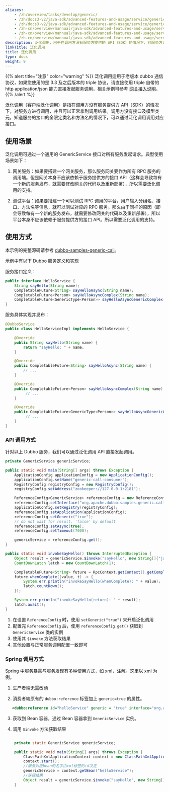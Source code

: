 ```yaml
---
aliases:
    - /zh/overview/tasks/develop/generic/
    - /zh/docs3-v2/java-sdk/advanced-features-and-usage/service/generic-reference/
    - /zh/docs3-v2/java-sdk/advanced-features-and-usage/service/generic-service/
    - /zh-cn/overview/mannual/java-sdk/advanced-features-and-usage/service/generic/
    - /zh-cn/overview/mannual/java-sdk/advanced-features-and-usage/service/generic-service/
    - /zh-cn/overview/mannual/java-sdk/advanced-features-and-usage/service/generic-reference/
description: 泛化调用，用于在调用方没有服务方提供的 API（SDK）的情况下，对服务方进行调用
linkTitle: 泛化调用
title: 泛化调用
type: docs
weight: 9
---
```


 {{% alert title="注意" color="warning" %}}
 泛化调用适用于老版本 dubbo 通信协议，如果您使用的是 3.3 及之后版本的 triple 协议，请直接使用 triple 自带的 http application/json 能力直接发起服务调用，相关示例可参考 [网关接入说明](/zh-cn/overview/mannual/java-sdk/tasks/gateway/triple/)。
 {{% /alert %}}

泛化调用（客户端泛化调用）是指在调用方没有服务提供方 API（SDK）的情况下，对服务方进行调用，并且可以正常拿到调用结果。调用方没有接口及模型类元，知道服务的接口的全限定类名和方法名的情况下，可以通过泛化调用调用对应接口。

## 使用场景

泛化调用可通过一个通用的 GenericService 接口对所有服务发起请求。典型使用场景如下：

1. 网关服务：如果要搭建一个网关服务，那么服务网关要作为所有 RPC 服务的调用端。但是网关本身不应该依赖于服务提供方的接口 API（这样会导致每有一个新的服务发布，就需要修改网关的代码以及重新部署），所以需要泛化调用的支持。

2. 测试平台：如果要搭建一个可以测试 RPC 调用的平台，用户输入分组名、接口、方法名等信息，就可以测试对应的 RPC 服务。那么由于同样的原因（即会导致每有一个新的服务发布，就需要修改网关的代码以及重新部署），所以平台本身不应该依赖于服务提供方的接口 API。所以需要泛化调用的支持。

## 使用方式

本示例的完整源码请参考 [dubbo-samples-generic-call](https://github.com/apache/dubbo-samples/tree/master/2-advanced/dubbo-samples-generic/dubbo-samples-generic-call/)。

示例中有以下 Dubbo 服务定义和实现

服务接口定义：

```java
public interface HelloService {
    String sayHello(String name);
    CompletableFuture<String> sayHelloAsync(String name);
    CompletableFuture<Person> sayHelloAsyncComplex(String name);
    CompletableFuture<GenericType<Person>> sayHelloAsyncGenericComplex(String name);
}
```

服务具体实现并发布：

```java
@DubboService
public class HelloServiceImpl implements HelloService {

    @Override
    public String sayHello(String name) {
        return "sayHello: " + name;
    }

    @Override
    public CompletableFuture<String> sayHelloAsync(String name) {
        // ...
    }

    @Override
    public CompletableFuture<Person> sayHelloAsyncComplex(String name) {
         // ...
    }

    @Override
    public CompletableFuture<GenericType<Person>> sayHelloAsyncGenericComplex(String name) {
         // ...
    }
}
```

### API 调用方式

针对以上 Dubbo 服务，我们可以通过泛化调用 API 直接发起调用。

```java
private GenericService genericService;

public static void main(String[] args) throws Exception {
	ApplicationConfig applicationConfig = new ApplicationConfig();
	applicationConfig.setName("generic-call-consumer");
	RegistryConfig registryConfig = new RegistryConfig();
	registryConfig.setAddress("zookeeper://127.0.0.1:2181");

	ReferenceConfig<GenericService> referenceConfig = new ReferenceConfig<>();
	referenceConfig.setInterface("org.apache.dubbo.samples.generic.call.api.HelloService");
	applicationConfig.setRegistry(registryConfig);
	referenceConfig.setApplication(applicationConfig);
	referenceConfig.setGeneric("true");
	// do not wait for result, 'false' by default
	referenceConfig.setAsync(true);
	referenceConfig.setTimeout(7000);

	genericService = referenceConfig.get();
}

public static void invokeSayHello() throws InterruptedException {
	Object result = genericService.$invoke("sayHello", new String[]{"java.lang.String"}, new Object[]{"world"});
	CountDownLatch latch = new CountDownLatch(1);

	CompletableFuture<String> future = RpcContext.getContext().getCompletableFuture();
	future.whenComplete((value, t) -> {
		System.err.println("invokeSayHello(whenComplete): " + value);
		latch.countDown();
	});

	System.err.println("invokeSayHello(return): " + result);
	latch.await();
}
```

1. 在设置 `ReferenceConfig` 时，使用 `setGeneric("true")` 来开启泛化调用
2. 配置完 `ReferenceConfig` 后，使用 `referenceConfig.get()` 获取到 `GenericService` 类的实例
3. 使用其 `$invoke` 方法获取结果
4. 其他设置与正常服务调用配置一致即可

### Spring 调用方式
Spring 中服务暴露与服务发现有多种使用方式，如 xml，注解。这里以 xml 为例。

1. 生产者端无需改动

2. 消费者端原有的 `dubbo:reference` 标签加上 `generic=true` 的属性。

``` xml
   <dubbo:reference id="helloService" generic = "true" interface="org.apache.dubbo.samples.generic.call.api.HelloService"/>
```

3. 获取到 Bean 容器，通过 Bean 容器拿到 `GenericService` 实例。

4. 调用 `$invoke` 方法获取结果

``` java

    private static GenericService genericService;

    public static void main(String[] args) throws Exception {
        ClassPathXmlApplicationContext context = new ClassPathXmlApplicationContext("spring/generic-impl-consumer.xml");
        context.start();
        //服务对应bean的名字由xml标签的id决定
        genericService = context.getBean("helloService");
        //获得结果
        Object result = genericService.$invoke("sayHello", new String[]{"java.lang.String"}, new Object[]{"world"});
    }
```


